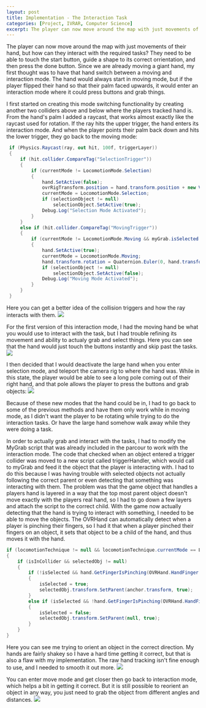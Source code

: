 ```yaml
---
layout: post
title: Implementation - The Interaction Task
categories: [Project, IVRAR, Computer Science]
excerpt: The player can now move around the map with just movements of their hand, but how can they interact with the required tasks?
---
```


The player can now move around the map with just movements of their hand, but how can they interact with the required tasks?
They need to be able to touch the start button, guide a shape to its correct orrientation, and then press the done button. 
Since we are already moving a giant hand, my first thought was to have that hand switch between a moving and interaction mode.
The hand would always start in moving mode, but if the player flipped their hand so that their palm faced upwards, it would enter an interaction mode where it could press buttons and grab things.

I first started on creating this mode switching functionality by creating another two colliders above and below where the players tracked hand is. 
From the hand's palm I added a raycast, that works almost exactly like the raycast used for rotation.
If the ray hits the upper trigger, the hand enters its interaction mode. And when the player points their palm back down and hits the lower trigger, they go back to the moving mode:

```cs
 if (Physics.Raycast(ray, out hit, 100f, triggerLayer))
 {
     if (hit.collider.CompareTag("SelectionTrigger"))
     {
         if (currentMode != LocomotionMode.Selection)
         {
             hand.SetActive(false);
             ovrRigTransform.position = hand.transform.position + new Vector3(0f,-0.6f, 0f);
             currentMode = LocomotionMode.Selection;
             if (selectionObject != null)
                 selectionObject.SetActive(true);
             Debug.Log("Selection Mode Activated");
         }
     }
     else if (hit.collider.CompareTag("MovingTrigger"))
     {
         if (currentMode != LocomotionMode.Moving && myGrab.isSelected != true)
         {
             hand.SetActive(true);
             currentMode = LocomotionMode.Moving;
             hand.transform.rotation = Quaternion.Euler(0, hand.transform.rotation.eulerAngles.y, hand.transform.rotation.eulerAngles.z);
             if (selectionObject != null)
                 selectionObject.SetActive(false);
             Debug.Log("Moving Mode Activated");
         }
     }
 }
```
Here you can get a better idea of the collision triggers and how the ray interacts with them.
![](/images/ChangingModes.gif)

For the first version of this interaction mode, I had the moving hand be what you would use to interact with the task, but I had trouble refining its movement and ability to actualy grab and select things. Here you can see that the hand would just touch the buttons instantly and skip past the tasks.
![](/images/SelectionModeV1.gif)

I then decided that I would deactivate the large hand when you enter selection mode, and teleport the camera rig to where the hand was.
While in this state, the player would be able to see a long pole coming out of their right hand, and that pole allows the player to press the buttons and grab objects:
![](/images/SelectionModeV2.gif)

Because of these new modes that the hand could be in, I had to go back to some of the previous methods and have them only work while in moving mode, as I didn't want the player to be rotating while trying to do the interaction tasks.
Or have the large hand somehow walk away while they were doing a task.

In order to actually grab and interact with the tasks, I had to modify the MyGrab script that was already included in the parcour to work with the interaction mode.
The code that checked when an object entered a trigger collider was moved to a new script called triggerHandler, which would call to myGrab and feed it the object that the player is interacting with.
I had to do this because I was having trouble with selected objects not actually following the correct parent or even detecting that something was interacting with them.
The problem was that the game object that handles a players hand is layered in a way that the top most parent object doesn't move exactly with the players real hand, so I had to go down a few layers and attach the script to the correct child.
With the game now actually detecting that the hand is trying to interact with something, I needed to be able to move the objects.
The OVRHand can automatically detect when a player is pinching their fingers, so I had it that when a player pinched their fingers on an object, it sets that object to be a child of the hand, and thus moves it with the hand.
```cs
if (locomotionTechnique != null && locomotionTechnique.currentMode == LocomotionTechnique.LocomotionMode.Selection)
{
    if (isInCollider && selectedObj != null)
    {
        if (!isSelected && hand.GetFingerIsPinching(OVRHand.HandFinger.Index))
        {
            isSelected = true;
            selectedObj.transform.SetParent(anchor.transform, true);
        }
        else if (isSelected && !hand.GetFingerIsPinching(OVRHand.HandFinger.Index))
        {
            isSelected = false;
            selectedObj.transform.SetParent(null, true);
        }
    }
}
```
Here you can see me trying to orient an object in the correct direction. My hands are fairly shakey so I have a hard time getting it correct, but that is also a flaw with my implementation. The raw hand tracking isn't fine enough to use, and I needed to smooth it out more.
![](/images/ObjectTask1.gif)

You can enter move mode and get closer then go back to interaction mode, which helps a bit in getting it correct. But it is still possible to reorient an object in any way, you just need to grab the object from different angles and distances.
![](/images/ObjectTask2.gif)
